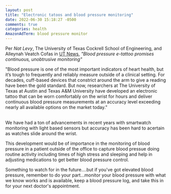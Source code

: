 ```yaml
---
layout: post
title: "Electronic tatoos and blood pressure monitoring"
date: 2022-06-30 15:18:27 -0500
comments: true
categories: health
AmazonAdTerm: blood pressure monitor
---
```

Per *Nat Levy*, The University of Texas Cockrell School of Engineering, and Alleynah Veatch Cofas in [UT News](https://news.utexas.edu/2022/06/20/blood-pressure-e-tattoo-promises-continuous-mobile-monitoring/), *"Blood pressure e-tattoo promises continuous, unobtrusive monitoring"*

>
"Blood pressure is one of the most important indicators of heart health, but it’s tough to frequently and reliably measure outside of a clinical setting. For decades, cuff-based devices that constrict around the arm to give a reading have been the gold standard. But now, researchers at The University of Texas at Austin and Texas A&M University have developed an electronic tattoo that can be worn comfortably on the wrist for hours and deliver continuous blood pressure measurements at an accuracy level exceeding nearly all available options on the market today."
<br><br>

We have had a ton of advancements in recent years with smartwatch monitoring with light based sensors but accuracy has been hard to acertain as watches slide around the wrist.

This development would be of importance in the monitoring of blood pressure in a patient outside of the office to capture blood pressue doing routine activity including times of high stress and sleeping and help in adjusting medications to get better blood pressure control.

Something to watch for in the future....but if you've got elevated blood pressure, remember to do your part...monitor your blood pressure with what we know works and is available, keep a blood pressure log, and take this in for your next doctor's appointment. 

